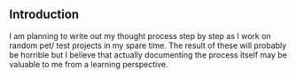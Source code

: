 ## Introduction

I am planning to write out my thought process step by step as I work on random pet/ test projects in my spare time. The result of these will probably be horrible but I believe that actually documenting the process itself may be valuable to me from a learning perspective. 
